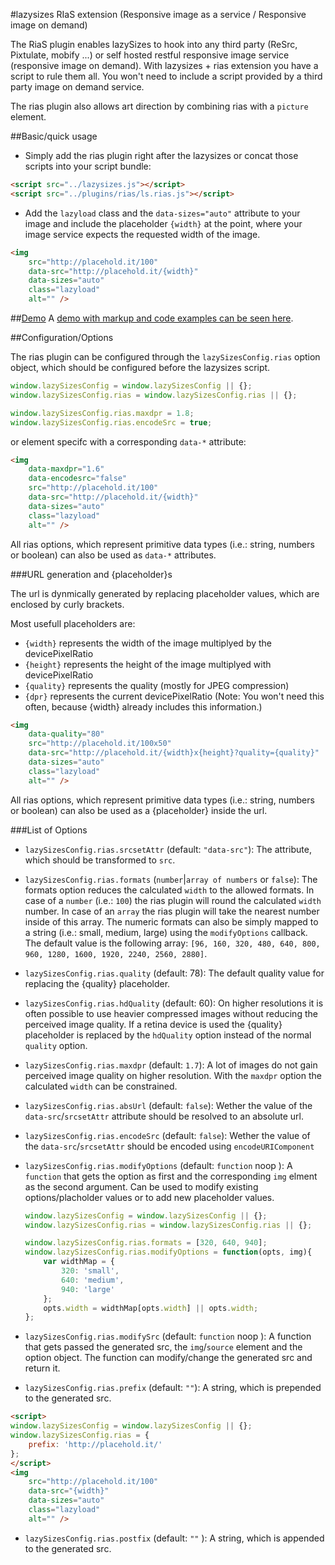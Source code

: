 #lazysizes RIaS extension (Responsive image as a service / Responsive image on demand) 

The RiaS plugin enables lazySizes to hook into any third party (ReSrc, Pixtulate, mobify ...) or self hosted restful responsive image service (responsive image on demand). With lazysizes + rias extension you have a script to rule them all. You won't need to include a script provided by a third party image on demand service.

The rias plugin also allows art direction by combining rias with a ``picture`` element.

##Basic/quick usage

* Simply add the rias plugin right after the lazysizes or concat those scripts into your script bundle:

```html
<script src="../lazysizes.js"></script>
<script src="../plugins/rias/ls.rias.js"></script>
```

* Add the ``lazyload`` class and the ``data-sizes="auto"`` attribute to your image and include the placeholder ``{width}`` at the point, where your image service expects the requested width of the image.

```html
<img
	src="http://placehold.it/100"
	data-src="http://placehold.it/{width}"
	data-sizes="auto"
	class="lazyload"
	alt="" />
```

##[Demo](http://afarkas.github.io/lazysizes/rias/)
A [demo with markup and code examples can be seen here](http://afarkas.github.io/lazysizes/rias/).

##Configuration/Options

The rias plugin can be configured through the ``lazySizesConfig.rias`` option object, which should be configured before the lazysizes script.

```js
window.lazySizesConfig = window.lazySizesConfig || {};
window.lazySizesConfig.rias = window.lazySizesConfig.rias || {};

window.lazySizesConfig.rias.maxdpr = 1.8;
window.lazySizesConfig.rias.encodeSrc = true;
```

or element specifc with a corresponding ``data-*`` attribute:

```html
<img
    data-maxdpr="1.6"
    data-encodesrc="false"
    src="http://placehold.it/100"
    data-src="http://placehold.it/{width}"
    data-sizes="auto"
    class="lazyload"
    alt="" />
```

All rias options, which represent primitive data types (i.e.: string, numbers or boolean) can also be used as ``data-*`` attributes.

###URL generation and {placeholder}s

The url is dynmically generated by replacing placeholder values, which are enclosed by curly brackets.

Most usefull placeholders are:

* ``{width}`` represents the width of the image multiplyed by the devicePixelRatio
* ``{height}`` represents the height of the image multiplyed with devicePixelRatio
* ``{quality}`` represents the quality (mostly for JPEG compression)
* ``{dpr}`` represents the current devicePixelRatio (Note: You won't need this often, because {width} already includes this information.)

```html
<img
    data-quality="80"
    src="http://placehold.it/100x50"
    data-src="http://placehold.it/{width}x{height}?quality={quality}"
    data-sizes="auto"
    class="lazyload"
    alt="" />
```

All rias options, which represent primitive data types (i.e.: string, numbers or boolean) can also be used as a {placeholder} inside the url.

###List of Options

* ``lazySizesConfig.rias.srcsetAttr`` (default: ``"data-src"``): The attribute, which should be transformed to ``src``.
* ``lazySizesConfig.rias.formats`` (``number``|``array of numbers`` or ``false``): The formats option reduces the calculated ``width`` to the allowed formats. In case of a ``number`` (i.e.: ``100``) the rias plugin will round the calculated ``width`` number. In case of an ``array`` the rias plugin will take the nearest number inside of this array. The numeric formats can also be simply mapped to a string (i.e.: small, medium, large) using the ``modifyOptions`` callback. The default value is the following array: ``[96, 160, 320, 480, 640, 800, 960, 1280, 1600, 1920, 2240, 2560, 2880]``.
* ``lazySizesConfig.rias.quality`` (default: 78): The default quality value for replacing the {quality} placeholder.
* ``lazySizesConfig.rias.hdQuality`` (default: 60): On higher resolutions it is often possible to use heavier compressed images without reducing the perceived image quality. If a retina device is used the {quality} placeholder  is replaced by the ``hdQuality`` option instead of the normal ``quality`` option.
* ``lazySizesConfig.rias.maxdpr`` (default: ``1.7``): A lot of images do not gain perceived image quality on higher resolution. With the ``maxdpr`` option the calculated ``width`` can be constrained.
* ``lazySizesConfig.rias.absUrl`` (default: ``false``): Wether the value of the ``data-src``/``srcsetAttr`` attribute should be resolved to an absolute url.
* ``lazySizesConfig.rias.encodeSrc`` (default: ``false``): Wether the value of the ``data-src``/``srcsetAttr`` should be encoded using ``encodeURIComponent``
* ``lazySizesConfig.rias.modifyOptions`` (default: ``function`` noop ): A ``function`` that gets the option as first and the corresponding ``img`` elment as the second argument. Can be used to modify existing options/placholder values or to add new placeholder values.

    ```js
    window.lazySizesConfig = window.lazySizesConfig || {};
    window.lazySizesConfig.rias = window.lazySizesConfig.rias || {};

    window.lazySizesConfig.rias.formats = [320, 640, 940];
    window.lazySizesConfig.rias.modifyOptions = function(opts, img){
    	var widthMap = {
        	320: 'small',
            640: 'medium',
            940: 'large'
        };
        opts.width = widthMap[opts.width] || opts.width;
    };
	```

* ``lazySizesConfig.rias.modifySrc`` (default: ``function`` noop ): A function that gets passed the generated src, the ``img``/``source`` element and the option object. The function can modify/change the generated src and return it.
* ``lazySizesConfig.rias.prefix`` (default: ``""``): A string, which is prepended to the generated src.
```html
<script>
window.lazySizesConfig = window.lazySizesConfig || {};
window.lazySizesConfig.rias = {
    prefix: 'http://placehold.it/'
};
</script>
<img
    src="http://placehold.it/100"
    data-src="{width}"
    data-sizes="auto"
    class="lazyload"
    alt="" />
```
* ``lazySizesConfig.rias.postfix`` (default: ``""`` ): A string, which is appended to the generated src.

